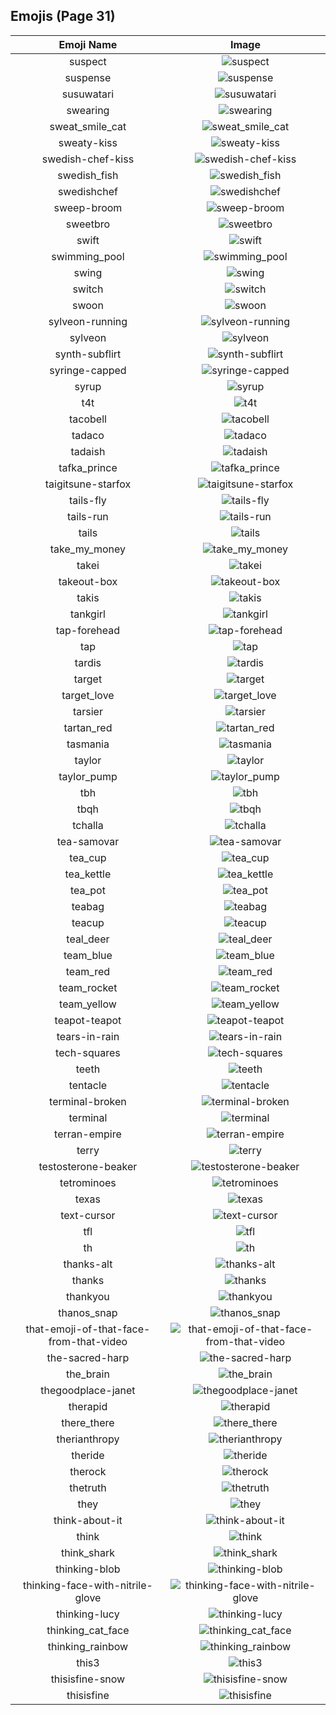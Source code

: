 
  ## Emojis (Page 31)
  |Emoji Name|Image|
  | :-: | :-: |
  |suspect| ![suspect](/emojis/lgbtintech/suspect.png)|
  |suspense| ![suspense](/emojis/lgbtintech/suspense.gif)|
  |susuwatari| ![susuwatari](/emojis/lgbtintech/susuwatari.png)|
  |swearing| ![swearing](/emojis/lgbtintech/swearing.png)|
  |sweat_smile_cat| ![sweat_smile_cat](/emojis/lgbtintech/sweat_smile_cat.png)|
  |sweaty-kiss| ![sweaty-kiss](/emojis/lgbtintech/sweaty-kiss.png)|
  |swedish-chef-kiss| ![swedish-chef-kiss](/emojis/lgbtintech/swedish-chef-kiss.png)|
  |swedish_fish| ![swedish_fish](/emojis/lgbtintech/swedish_fish.png)|
  |swedishchef| ![swedishchef](/emojis/lgbtintech/swedishchef.png)|
  |sweep-broom| ![sweep-broom](/emojis/lgbtintech/sweep-broom.jpg)|
  |sweetbro| ![sweetbro](/emojis/lgbtintech/sweetbro.png)|
  |swift| ![swift](/emojis/lgbtintech/swift.png)|
  |swimming_pool| ![swimming_pool](/emojis/lgbtintech/swimming_pool.png)|
  |swing| ![swing](/emojis/lgbtintech/swing.jpg)|
  |switch| ![switch](/emojis/lgbtintech/switch.png)|
  |swoon| ![swoon](/emojis/lgbtintech/swoon.gif)|
  |sylveon-running| ![sylveon-running](/emojis/lgbtintech/sylveon-running.gif)|
  |sylveon| ![sylveon](/emojis/lgbtintech/sylveon.gif)|
  |synth-subflirt| ![synth-subflirt](/emojis/lgbtintech/synth-subflirt.png)|
  |syringe-capped| ![syringe-capped](/emojis/lgbtintech/syringe-capped.png)|
  |syrup| ![syrup](/emojis/lgbtintech/syrup.jpg)|
  |t4t| ![t4t](/emojis/lgbtintech/t4t.png)|
  |tacobell| ![tacobell](/emojis/lgbtintech/tacobell.png)|
  |tadaco| ![tadaco](/emojis/lgbtintech/tadaco.png)|
  |tadaish| ![tadaish](/emojis/lgbtintech/tadaish.png)|
  |tafka_prince| ![tafka_prince](/emojis/lgbtintech/tafka_prince.png)|
  |taigitsune-starfox| ![taigitsune-starfox](/emojis/lgbtintech/taigitsune-starfox.gif)|
  |tails-fly| ![tails-fly](/emojis/lgbtintech/tails-fly.png)|
  |tails-run| ![tails-run](/emojis/lgbtintech/tails-run.png)|
  |tails| ![tails](/emojis/lgbtintech/tails.png)|
  |take_my_money| ![take_my_money](/emojis/lgbtintech/take_my_money.png)|
  |takei| ![takei](/emojis/lgbtintech/takei.png)|
  |takeout-box| ![takeout-box](/emojis/lgbtintech/takeout-box.png)|
  |takis| ![takis](/emojis/lgbtintech/takis.png)|
  |tankgirl| ![tankgirl](/emojis/lgbtintech/tankgirl.png)|
  |tap-forehead| ![tap-forehead](/emojis/lgbtintech/tap-forehead.png)|
  |tap| ![tap](/emojis/lgbtintech/tap.jpg)|
  |tardis| ![tardis](/emojis/lgbtintech/tardis.jpg)|
  |target| ![target](/emojis/lgbtintech/target.png)|
  |target_love| ![target_love](/emojis/lgbtintech/target_love.png)|
  |tarsier| ![tarsier](/emojis/lgbtintech/tarsier.png)|
  |tartan_red| ![tartan_red](/emojis/lgbtintech/tartan_red.jpg)|
  |tasmania| ![tasmania](/emojis/lgbtintech/tasmania.png)|
  |taylor| ![taylor](/emojis/lgbtintech/taylor.jpg)|
  |taylor_pump| ![taylor_pump](/emojis/lgbtintech/taylor_pump.gif)|
  |tbh| ![tbh](/emojis/lgbtintech/tbh.jpg)|
  |tbqh| ![tbqh](/emojis/lgbtintech/tbqh.jpg)|
  |tchalla| ![tchalla](/emojis/lgbtintech/tchalla.png)|
  |tea-samovar| ![tea-samovar](/emojis/lgbtintech/tea-samovar.jpg)|
  |tea_cup| ![tea_cup](/emojis/lgbtintech/tea_cup.png)|
  |tea_kettle| ![tea_kettle](/emojis/lgbtintech/tea_kettle.png)|
  |tea_pot| ![tea_pot](/emojis/lgbtintech/tea_pot.png)|
  |teabag| ![teabag](/emojis/lgbtintech/teabag.png)|
  |teacup| ![teacup](/emojis/lgbtintech/teacup.png)|
  |teal_deer| ![teal_deer](/emojis/lgbtintech/teal_deer.png)|
  |team_blue| ![team_blue](/emojis/lgbtintech/team_blue.png)|
  |team_red| ![team_red](/emojis/lgbtintech/team_red.png)|
  |team_rocket| ![team_rocket](/emojis/lgbtintech/team_rocket.png)|
  |team_yellow| ![team_yellow](/emojis/lgbtintech/team_yellow.png)|
  |teapot-teapot| ![teapot-teapot](/emojis/lgbtintech/teapot-teapot.jpg)|
  |tears-in-rain| ![tears-in-rain](/emojis/lgbtintech/tears-in-rain.png)|
  |tech-squares| ![tech-squares](/emojis/lgbtintech/tech-squares.png)|
  |teeth| ![teeth](/emojis/lgbtintech/teeth.gif)|
  |tentacle| ![tentacle](/emojis/lgbtintech/tentacle.jpg)|
  |terminal-broken| ![terminal-broken](/emojis/lgbtintech/terminal-broken.gif)|
  |terminal| ![terminal](/emojis/lgbtintech/terminal.gif)|
  |terran-empire| ![terran-empire](/emojis/lgbtintech/terran-empire.png)|
  |terry| ![terry](/emojis/lgbtintech/terry.png)|
  |testosterone-beaker| ![testosterone-beaker](/emojis/lgbtintech/testosterone-beaker.png)|
  |tetrominoes| ![tetrominoes](/emojis/lgbtintech/tetrominoes.png)|
  |texas| ![texas](/emojis/lgbtintech/texas.png)|
  |text-cursor| ![text-cursor](/emojis/lgbtintech/text-cursor.png)|
  |tfl| ![tfl](/emojis/lgbtintech/tfl.png)|
  |th| ![th](/emojis/lgbtintech/th.png)|
  |thanks-alt| ![thanks-alt](/emojis/lgbtintech/thanks-alt.png)|
  |thanks| ![thanks](/emojis/lgbtintech/thanks.png)|
  |thankyou| ![thankyou](/emojis/lgbtintech/thankyou.png)|
  |thanos_snap| ![thanos_snap](/emojis/lgbtintech/thanos_snap.png)|
  |that-emoji-of-that-face-from-that-video| ![that-emoji-of-that-face-from-that-video](/emojis/lgbtintech/that-emoji-of-that-face-from-that-video.jpg)|
  |the-sacred-harp| ![the-sacred-harp](/emojis/lgbtintech/the-sacred-harp.png)|
  |the_brain| ![the_brain](/emojis/lgbtintech/the_brain.jpg)|
  |thegoodplace-janet| ![thegoodplace-janet](/emojis/lgbtintech/thegoodplace-janet.png)|
  |therapid| ![therapid](/emojis/lgbtintech/therapid.png)|
  |there_there| ![there_there](/emojis/lgbtintech/there_there.gif)|
  |therianthropy| ![therianthropy](/emojis/lgbtintech/therianthropy.png)|
  |theride| ![theride](/emojis/lgbtintech/theride.png)|
  |therock| ![therock](/emojis/lgbtintech/therock.gif)|
  |thetruth| ![thetruth](/emojis/lgbtintech/thetruth.jpg)|
  |they| ![they](/emojis/lgbtintech/they.png)|
  |think-about-it| ![think-about-it](/emojis/lgbtintech/think-about-it.png)|
  |think| ![think](/emojis/lgbtintech/think.png)|
  |think_shark| ![think_shark](/emojis/lgbtintech/think_shark.png)|
  |thinking-blob| ![thinking-blob](/emojis/lgbtintech/thinking-blob.gif)|
  |thinking-face-with-nitrile-glove| ![thinking-face-with-nitrile-glove](/emojis/lgbtintech/thinking-face-with-nitrile-glove.png)|
  |thinking-lucy| ![thinking-lucy](/emojis/lgbtintech/thinking-lucy.png)|
  |thinking_cat_face| ![thinking_cat_face](/emojis/lgbtintech/thinking_cat_face.png)|
  |thinking_rainbow| ![thinking_rainbow](/emojis/lgbtintech/thinking_rainbow.png)|
  |this3| ![this3](/emojis/lgbtintech/this3.png)|
  |thisisfine-snow| ![thisisfine-snow](/emojis/lgbtintech/thisisfine-snow.jpg)|
  |thisisfine| ![thisisfine](/emojis/lgbtintech/thisisfine.jpg)|
  